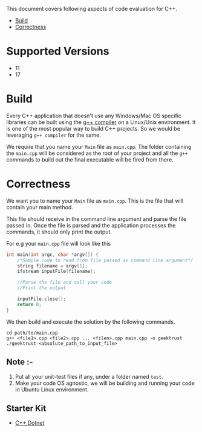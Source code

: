 This document covers following aspects of code evaluation for C++. 

* [Build](#build)
* [Correctness](#correctness)

# Supported Versions

* 11
* 17

# Build

Every C++ application that doesn't use any Windows/Mac OS specific libraries can be built using the [g++ compiler](https://gcc.gnu.org/) on a Linux/Unix environment. It is one of the most popular way to build C++ projects. So we would be leveraging `g++ compiler` for the same. 

We require that you name your `Main` file as `main.cpp`. The folder containing the `main.cpp` will be considered as the root of your project and all the `g++` commands to build out the final executable will be fired from there.

# Correctness

We want you to name your `Main` file as `main.cpp`. This is the file that will contain your main method.

This file should receive in the command line argument and parse the file passed in. Once the file is parsed and the application processes the commands, it should only print the output.

For e.g your `main.cpp` file will look like this

```c++
int main(int argc, char *argv[]) {
    /*Sample code to read from file passed as command line argument*/
    string filename = argv[1];
    ifstream inputFile(filename);

    //Parse the file and call your code
    //Print the output

    inputFile.close();
    return 0;
}
```

We then build and execute the solution by the following commands.

```
cd path/to/main.cpp
g++ <file1>.cpp <file2>.cpp ... <filen>.cpp main.cpp -o geektrust
./geektrust <absolute_path_to_input_file>
```

## Note :-
1. Put all your unit-test files if any, under a folder named `test`.
2. Make your code OS agnostic, we will be building and running your code in Ubuntu Linux environment.

## Starter Kit
* [C++ Dotnet](https://geektrust.s3.ap-southeast-1.amazonaws.com/starter-kit/cpp-none-starter-kit.zip)
